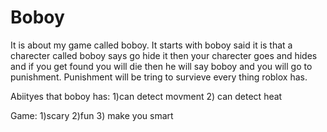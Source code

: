 # Boboy
 It is about my game called boboy. It starts with boboy said it is that a charecter called boboy says go hide it then your charecter goes and hides and if you get found you will die then he will say boboy and you will go to punishment.
 Punishment will be tring to survieve every thing roblox has.

Abiityes that boboy has:
1)can detect movment
2) can detect heat

Game: 
1)scary 
2)fun 
3) make you smart


